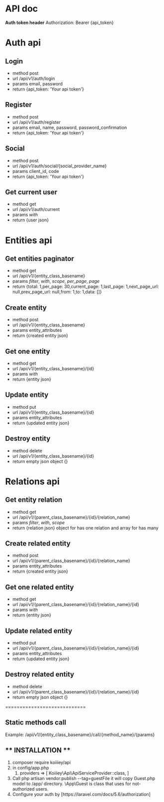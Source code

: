 API doc
=======

**Auth token header** Authorization: Bearer {api_token}

Auth api
========

Login
-----
- method post
- url    /api/v1/auth/login
- params email, password
- return {api_token: 'Your api token'}

Register
--------
- method post
- url    /api/v1/auth/register
- params email, name, password, password_confirmation
- return {api_token: 'Your api token'}

Social
--------
- method post
- url    /api/v1/auth/social/{social_provider_name}
- params client_id, code
- return {api_token: 'Your api token'}

Get current user
--------
- method get
- url    /api/v1/auth/current
- params _with_
- return {user json}

Entities api
============

Get entities paginator
----------------------
- method get
- url    /api/v1/{entity_class_basename}
- params _filter_, _with_, _scope_, _per_page_, _page_
- return {total: 1,per_page: 30,current_page: 1,last_page: 1,next_page_url: null,prev_page_url: null,from: 1,to: 1,data: []}

Create entity
-------------
- method post
- url    /api/v1/{entity_class_basename}
- params entity_attributes
- return {created entity json}

Get one entity
--------------
- method get
- url    /api/v1/{entity_class_basename}/{id}
- params _with_
- return {entity json}

Update entity
-------------
- method put
- url    /api/v1/{entity_class_basename}/{id}
- params entity_attributes
- return {updated entity json}

Destroy entity
--------------
- method delete
- url    /api/v1/{entity_class_basename}/{id}
- return empty json object {}


Relations api
=============

Get entity relation
-------------------
- method get
- url    /api/v1/{parent_class_basename}/{id}/{relation_name}
- params _filter_, _with_, _scope_
- return {relation json} object for has one relation and array for has many

Create related entity
---------------------
- method post
- url    /api/v1/{parent_class_basename}/{id}/{relation_name}
- params entity_attributes
- return {created entity json}

Get one related entity
----------------------
- method get
- url    /api/v1/{parent_class_basename}/{id}/{relation_name}/{id}
- params _with_
- return {entity json}

Update related entity
---------------------
- method put
- url    /api/v1/{parent_class_basename}/{id}/{relation_name}/{id}
- params entity_attributes
- return {updated entity json}

Destroy related entity
----------------------
- method delete
- url    /api/v1/{parent_class_basename}/{id}/{relation_name}/{id}
- return empty json object {}



============================

Static methods call
-------------------

Example: /api/v1/{entity_class_basename}/call/{method_name}/{params}




** INSTALLATION **
------------------

<ol>
<li>composer require koiiiey/api</li>
<li>
    in config/app.php
    <ol>
        <li>providers => [
        Koiiiey\Api\ApiServiceProvider::class,
        ]</li>
    </ol>
</li>
<li>
Call 
<bold>php artisan vendor:publish --tag=guestFile</bold>
it will copy Guest.php model to /app/ directory. 
\App\Guest is class that uses for not-authorized users.
</li>
<li>Configure your auth by [https://laravel.com/docs/5.6/authorization]</li>
</ol> 


